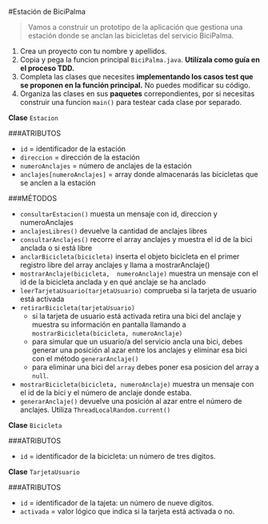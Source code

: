 #Estación de BiciPalma


>Vamos a construir un prototipo de la aplicación que gestiona una
>estación donde se anclan las bicicletas del servicio BiciPalma.

1. Crea un proyecto con tu nombre y apellidos.
2. Copia y pega la funcion principal `BiciPalma.java`. **Utilízala como guía en el
   proceso TDD.**
3. Completa las clases que necesites **implementando los casos test que se
   proponen en la función principal.** No puedes modificar su código.
4. Organiza las clases en sus **paquetes** correpondientes, por si necesitas
   construir una funcion `main()` para testear cada clase por separado.   


**Clase** `Estacion`


###ATRIBUTOS
* `id` = identificador de la estación
* `direccion` = dirección de la estación
* `numeroAnclajes` = número de anclajes de la estación
* `anclajes[numeroAnclajes]` = array donde almacenarás las bicicletas que se
   anclen a la estación

###MÉTODOS
* `consultarEstacion()` muesta un mensaje con id, direccion y numeroAnclajes
* `anclajesLibres()` devuelve la cantidad de anclajes libres
* `consultarAnclajes()` recorre el array anclajes y muestra el id de la bici anclada o si está libre
* `anclarBicicleta(bicicleta)` inserta el objeto bicicleta en el primer registro libre del array anclajes y llama a mostrarAnclaje()
* `mostrarAnclaje(bicicleta,  numeroAnclaje)` muestra un mensaje con el id de la bicicleta anclada y en qué anclaje se ha anclado
* `leerTarjetaUsuario(tarjetaUsuario)` comprueba si la tarjeta de usuario está activada
* `retirarBicicleta(tarjetaUsuario)`
   * si la tarjeta de usuario está activada retira una bici del anclaje y muestra
   su información en pantalla llamando a `mostrarBicicleta(bicicleta, numeroAnclaje)`
   * para simular que un usuario/a del servicio ancla una bici, debes generar
   una posición al azar entre los anclajes y eliminar esa bici con el método `generarAnclaje()`
   * para eliminar una bici del `array` debes poner esa posicion del array a `null`.
* `mostrarBicicleta(bicicleta, numeroAnclaje)` muestra un mensaje con el id de la bici y el número de anclaje donde estaba.
* `generarAnclaje()` devuelve una posición al azar entre el número de anclajes. Utiliza `ThreadLocalRandom.current()`


**Clase** `Bicicleta`


###ATRIBUTOS
* `id` = identificador de la bicicleta: un número de tres digitos.


**Clase** `TarjetaUsuario`


###ATRIBUTOS
* `id` = identificador de la tajeta: un número de nueve digitos.
* `activada` = valor lógico que indica si la tarjeta está activada o no. 
